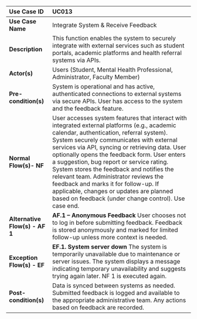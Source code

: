 | Use Case ID | UC013 |
| :---- | :---- |
| **Use Case Name** | Integrate System & Receive Feedback |
| **Description** | This function enables the system to securely integrate with external services such as student portals, academic platforms and health referral systems via APIs. |
| **Actor(s)** | Users (Student, Mental Health Professional, Administrator, Faculty Member) |
| **Pre-condition(s)** | System is operational and has active, authenticated connections to external systems via secure APIs. User has access to the system and the feedback feature. |
| **Normal Flow(s)- NF** | User accesses system features that interact with integrated external platforms (e.g., academic calendar, authentication, referral system). System securely communicates with external services via API, syncing or retrieving data. User optionally opens the feedback form. User enters a suggestion, bug report or service rating. System stores the feedback and notifies the relevant team. Administrator reviews the feedback and marks it for follow-up. If applicable, changes or updates are planned based on feedback (under change control). Use case end. |
| **Alternative Flow(s) \- AF 1** | **AF.1 – Anonymous Feedback** User chooses not to log in before submitting feedback. Feedback is stored anonymously and marked for limited follow-up unless more context is needed. |
| **Exception Flow(s) \- EF** | **EF.1. System server down** The system is temporarily unavailable due to maintenance or server issues. The system displays a message indicating temporary unavailability and suggests trying again later. NF 1 is executed again. |
| **Post-condition(s)** | Data is synced between systems as needed. Submitted feedback is logged and available to the appropriate administrative team. Any actions based on feedback are recorded. |